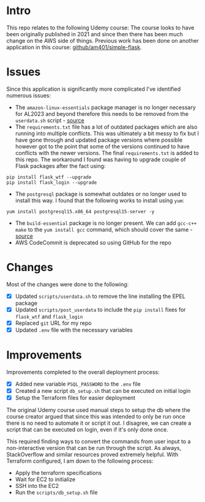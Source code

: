 # Intro
This repo relates to the following Udemy course: The course looks to have been originally published in 2021 and since then there has been much change on the AWS side of things. Previous work has been done on another application in this course: [github/am401/simple-flask](https://github.com/am401/simple-flask).

# Issues
Since this application is significantly more complicated I've identified numerous issues:

- The `amazon-linux-essentials` package manager is no longer necessary for AL2023 and beyond therefore this needs to be removed from the `userdata.sh` script - [source](https://docs.aws.amazon.com/linux/al2023/ug/epel.html)
- The `requirements.txt` file has a lot of outdated packages which are also running into multiple conflicts. This was ultimately a bit messy to fix but I have gone through and updated package versions where possible however got to the point that some of the versions continued to have conflicts with the newer versions. The final `requirements.txt` is added to this repo. The workaround I found was having to upgrade couple of Flask packages after the fact using:

```
pip install flask_wtf --upgrade
pip install flask_login --upgrade
```

- The `postgresql` package is somewhat outdates or no longer used to install this way. I found that the following works to install using `yum`:

```
yum install postgresql15.x86_64 postgresql15-server -y
```

- The `build-essential` package is no longer present. We can add `gcc-c++ make` to the `yum install gcc` command, which should cover the same - [source](https://serverfault.com/questions/204893/aws-ec2-and-build-essential)
- AWS CodeCommit is deprecated so using GitHub for the repo

# Changes
Most of the changes were done to the following:

- [x] Updated `scripts/userdata.sh` to remove the line installing the EPEL package
- [x] Updated `scripts/post_userdata` to include the `pip install` fixes for `flask_wtf` and `flask_login`
- [x] Replaced `git` URL for my repo
- [x] Updated `.env` file with the necessary variables

# Improvements
Improvements completed to the overall deployment process:

- [x] Added new variable `PSQL_PASSWORD` to the `.env` file
- [x] Created a new script `db_setup.sh` that can be executed on initial login
- [x] Setup the Terraform files for easier deployment

The original Udemy course used manual steps to setup the db where the course creator argued that since this was intended to only be run once there is no need to automate it or script it out. I disagree, we can create a script that can be executed on login, even if it's only done once.

This required finding ways to convert the commands from user input to a non-interactive version that can be run through the script. As always, StackOverflow and similar resources proved extremely helpful. With Terraform configured, I am down to the following process:

- Apply the terraform specifications
- Wait for EC2 to initialize
- SSH into the EC2
- Run the `scripts/db_setup.sh` file
